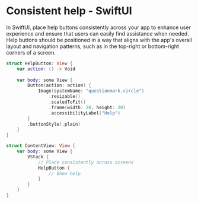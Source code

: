 # Consistent help - SwiftUI

In SwiftUI, place help buttons consistently across your app to enhance user experience and ensure that users can easily find assistance when needed. Help buttons should be positioned in a way that aligns with the app's overall layout and navigation patterns, such as in the top-right or bottom-right corners of a screen.

```swift
struct HelpButton: View {
    var action: () -> Void
    
    var body: some View {
        Button(action: action) {
            Image(systemName: "questionmark.circle")
                .resizable()
                .scaledToFit()
                .frame(width: 20, height: 20)
                .accessibilityLabel("Help")
        }
        .buttonStyle(.plain)
    }
}

struct ContentView: View {
    var body: some View {
        VStack {
            // Place consistently across screens
            HelpButton {
                // Show help
            }
        }
    }
}
```
